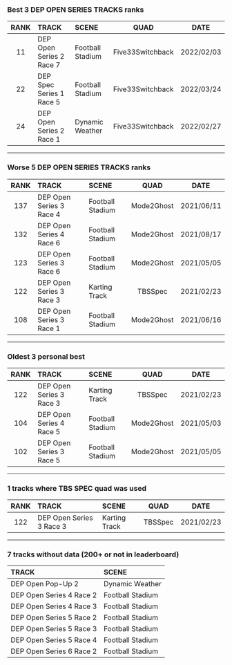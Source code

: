 ### Best 3 DEP OPEN SERIES TRACKS ranks
|RANK|TRACK|SCENE|QUAD|DATE|
|:---:|:---|:---|:---:|:---:|
|11|DEP Open Series 2 Race 7|Football Stadium|Five33Switchback|2022/02/03|
|22|DEP Spec Series 1 Race 5|Football Stadium|Five33Switchback|2022/03/24|
|24|DEP Open Series 2 Race 1|Dynamic Weather|Five33Switchback|2022/02/27|
---
### Worse 5 DEP OPEN SERIES TRACKS ranks
|RANK|TRACK|SCENE|QUAD|DATE|
|:---:|:---|:---|:---:|:---:|
|137|DEP Open Series 3 Race 4|Football Stadium|Mode2Ghost|2021/06/11|
|132|DEP Open Series 4 Race 6|Football Stadium|Mode2Ghost|2021/08/17|
|123|DEP Open Series 3 Race 6|Football Stadium|Mode2Ghost|2021/05/05|
|122|DEP Open Series 3 Race 3|Karting Track|TBSSpec|2021/02/23|
|108|DEP Open Series 3 Race 1|Football Stadium|Mode2Ghost|2021/06/16|
---
### Oldest 3 personal best
|RANK|TRACK|SCENE|QUAD|DATE|
|:---:|:---|:---|:---:|:---:|
|122|DEP Open Series 3 Race 3|Karting Track|TBSSpec|2021/02/23|
|104|DEP Open Series 4 Race 5|Football Stadium|Mode2Ghost|2021/05/03|
|102|DEP Open Series 3 Race 5|Football Stadium|Mode2Ghost|2021/05/05|
---
### 1 tracks where TBS SPEC quad was used
|RANK|TRACK|SCENE|QUAD|DATE|
|:---:|:---|:---|:---:|:---:|
|122|DEP Open Series 3 Race 3|Karting Track|TBSSpec|2021/02/23|
---
### 7 tracks without data (200+ or not in leaderboard)
|TRACK|SCENE|
|:---|:---|
|DEP Open Pop-Up 2|Dynamic Weather|
|DEP Open Series 4 Race 2|Football Stadium|
|DEP Open Series 4 Race 3|Football Stadium|
|DEP Open Series 5 Race 2|Football Stadium|
|DEP Open Series 5 Race 3|Football Stadium|
|DEP Open Series 5 Race 4|Football Stadium|
|DEP Open Series 6 Race 2|Football Stadium|
